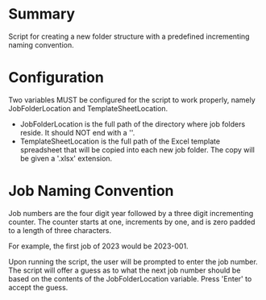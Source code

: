 # Summary
Script for creating a new folder structure with a predefined incrementing naming convention.

# Configuration

Two variables MUST be configured for the script to work properly, namely JobFolderLocation and TemplateSheetLocation.
- JobFolderLocation is the full path of the directory where job folders reside.  It should NOT end with a '\'.
- TemplateSheetLocation is the full path of the Excel template spreadsheet that will be copied into each new job folder.  The copy will be given a '.xlsx' extension.

# Job Naming Convention

Job numbers are the four digit year followed by a three digit incrementing counter.  The counter starts at one, increments by one, and is zero padded to a length of three characters.  

For example, the first job of 2023 would be 2023-001.

Upon running the script, the user will be prompted to enter the job number.  The script will offer a guess as to what the next job number should be based on the contents of the JobFolderLocation variable.  Press 'Enter' to accept the guess.
